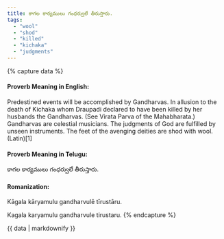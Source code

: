 ```yaml
---
title: కాగల కార్యములు గంధర్వులే తీరుస్తారు.
tags:
  - "wool"
  - "shod"
  - "killed"
  - "kichaka"
  - "judgments"
---
```


{% capture data %}
#### Proverb Meaning in English:
Predestined events will be accomplished by Gandharvas.
In allusion to the death of Kichaka whom Draupadi declared to have been killed by her husbands the Gandharvas. (See Virata Parva of the Mahabharata.) Gandharvas are celestial musicians.
The judgments of God are fulfilled by unseen instruments.
The feet of the avenging deities are shod with wool. (Latin)[1]

#### Proverb Meaning in Telugu:
కాగల కార్యములు గంధర్వులే తీరుస్తారు.

#### Romanization:
Kāgala kāryamulu gandharvulē tīrustāru.

Kagala karyamulu gandharvule tirustaru.
{% endcapture %}

{{ data | markdownify }}

